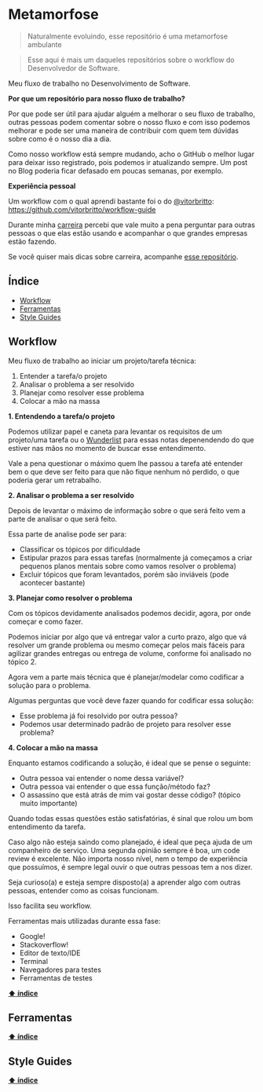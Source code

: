 # Metamorfose

> Naturalmente evoluindo, esse repositório é uma metamorfose ambulante

> Esse aqui é mais um daqueles repositórios sobre o workflow do Desenvolvedor de Software.

Meu fluxo de trabalho no Desenvolvimento de Software.

**Por que um repositório para nosso fluxo de trabalho?**

Por que pode ser útil para ajudar alguém a melhorar o seu fluxo de trabalho, outras pessoas podem comentar sobre o nosso fluxo e com isso podemos melhorar e pode ser uma maneira de contribuir com quem tem dúvidas sobre como é o nosso dia a dia.

Como nosso workflow está sempre mudando, acho o GitHub o melhor lugar para deixar isso registrado, pois podemos ir atualizando sempre. Um post no Blog poderia ficar defasado em poucas semanas, por exemplo.

**Experiência pessoal**

Um workflow com o qual aprendi bastante foi o do [@vitorbritto](https://github.com/vitorbritto/): https://github.com/vitorbritto/workflow-guide

Durante minha [carreira](https://woliveiras.com.br/posts/um-ano-como-desenvolvedor-front-end/) percebi que vale muito a pena perguntar para outras pessoas o que elas estão usando e acompanhar o que grandes empresas estão fazendo.

Se você quiser mais dicas sobre carreira, acompanhe [esse repositório](bit.ly/carreira-front-end).

## Índice

- [Workflow](#workflow)
- [Ferramentas](#ferramentas)
- [Style Guides](#style-guides)

## Workflow

Meu fluxo de trabalho ao iniciar um projeto/tarefa técnica:

1. Entender a tarefa/o projeto
2. Analisar o problema a ser resolvido
3. Planejar como resolver esse problema
4. Colocar a mão na massa

**1. Entendendo a tarefa/o projeto**

Podemos utilizar papel e caneta para levantar os requisitos de um projeto/uma tarefa ou o [Wunderlist](wunderlist.com) para essas notas depenendendo do que estiver nas mãos no momento de buscar esse entendimento.

Vale a pena questionar o máximo quem lhe passou a tarefa até entender bem o que deve ser feito para que não fique nenhum nó perdido, o que poderia gerar um retrabalho.

**2. Analisar o problema a ser resolvido**

Depois de levantar o máximo de informação sobre o que será feito vem a parte de analisar o que será feito.

Essa parte de analise pode ser para:

- Classificar os tópicos por dificuldade
- Estipular prazos para essas tarefas (normalmente já começamos a criar pequenos planos mentais sobre como vamos resolver o problema)
- Excluir tópicos que foram levantados, porém são inviáveis (pode acontecer bastante)

**3. Planejar como resolver o problema**

Com os tópicos devidamente analisados podemos decidir, agora, por onde começar e como fazer.

Podemos iniciar por algo que vá entregar valor a curto prazo, algo que vá resolver um grande problema ou mesmo começar pelos mais fáceis para agilizar grandes entregas ou entrega de volume, conforme foi analisado no tópico 2.

Agora vem a parte mais técnica que é planejar/modelar como codificar a solução para o problema.

Algumas perguntas que você deve fazer quando for codificar essa solução:

- Esse problema já foi resolvido por outra pessoa?
- Podemos usar determinado padrão de projeto para resolver esse problema?

**4. Colocar a mão na massa**

Enquanto estamos codificando a solução, é ideal que se pense o seguinte:

- Outra pessoa vai entender o nome dessa variável?
- Outra pessoa vai entender o que essa função/método faz?
- O assassino que está atrás de mim vai gostar desse código? (tópico muito importante)

Quando todas essas questões estão satisfatórias, é sinal que rolou um bom entendimento da tarefa.

Caso algo não esteja saindo como planejado, é ideal que peça ajuda de um companheiro de serviço. Uma segunda opinião sempre é boa, um code review é excelente. Não importa nosso nível, nem o tempo de experiência que possuímos, é sempre legal ouvir o que outras pessoas tem a nos dizer.

Seja curioso(a) e esteja sempre disposto(a) a aprender algo com outras pessoas, entender como as coisas funcionam.

Isso facilita seu workflow.

Ferramentas mais utilizadas durante essa fase:

- Google!
- Stackoverflow!
- Editor de texto/IDE
- Terminal
- Navegadores para testes
- Ferramentas de testes

**[⬆ índice](#Índice)**

## Ferramentas

**[⬆ índice](#Índice)**

## Style Guides

**[⬆ índice](#Índice)**
